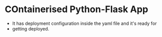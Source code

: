 # COntainerised Python-Flask App
  - It has deployment configuration inside the yaml file and it's ready for
  - getting deployed.
